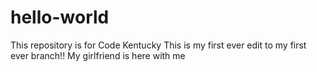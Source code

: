 # hello-world
This repository is for Code Kentucky
This is my first ever edit to my first ever branch!!
My girlfriend is here with me 
